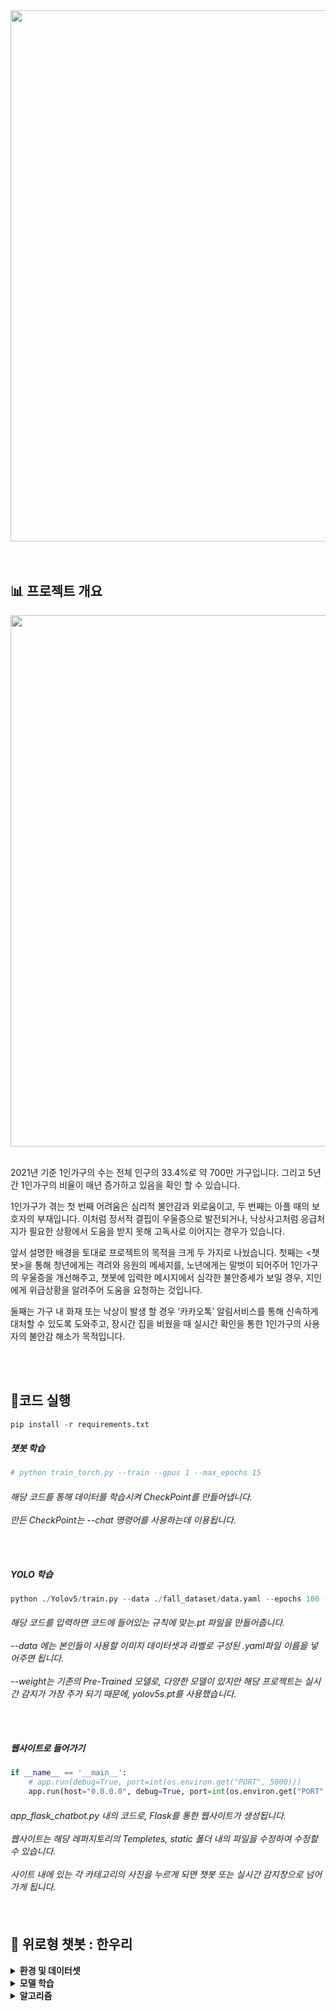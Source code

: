 <div align= "center">
  <img width="850" src="https://i.esdrop.com/d/f/CcSudjZ5R8/permf9tpHa.png">
</div>
<br>
<br>


<h2> 📊 프로젝트 개요 </h2>

<div align= "center">
  <img width="850" src = "https://i.esdrop.com/d/f/CcSudjZ5R8/Tov2sHONfa.png">
</div>
<br>

2021년 기준 1인가구의 수는 전체 인구의 33.4%로 약 700만 가구입니다.
그리고 5년간 1인가구의 비율이 매년 증가하고 있음을 확인 할 수 있습니다.

1인가구가 겪는 첫 번째 어려움은 심리적 불안감과 외로움이고, 두 번째는 아플 때의 보호자의 부재입니다. 
이처럼 정서적 결핍이 우울증으로 발전되거나, 낙상사고처럼 응급처지가 필요한 상황에서 도움을 받지 못해 고독사로 이어지는 경우가 있습니다.


앞서 설명한 배경을 토대로 프로젝트의 목적을 크게 두 가지로 나눴습니다.
첫째는 <챗봇>을 통해 청년에게는 격려와 응원의 메세지를, 노년에게는 말벗이 되어주어 1인가구의 우울증을 개선해주고,
챗봇에 입력한 메시지에서 심각한 불안증세가 보일 경우, 지인에게 위급상황을 알려주어 도움을 요청하는 것입니다.

둘째는 가구 내 화재 또는 낙상이 발생 할 경우 ‘카카오톡’ 알림서비스를 통해 신속하게 대처할 수 있도록 도와주고,
장시간 집을 비웠을 때 실시간 확인을 통한 1인가구의 사용자의 불안감 해소가 목적입니다.

<br>
<br>

<h2> 🔌코드 실행 </h2>

```python
pip install -r requirements.txt
```

<h5> 챗봇 학습 </h5>

```python
# python train_torch.py --train --gpus 1 --max_epochs 15
```
<h6> 해당 코드를 통해 데이터를 학습시켜 CheckPoint를 만들어냅니다.<br><br>
     만든 CheckPoint는 --chat 명령어를 사용하는데 이용됩니다. <br><br><br>
</h6> 

<h5> YOLO 학습 </h5>

```python
python ./Yolov5/train.py --data ./fall_dataset/data.yaml --epochs 100 --weights ./yolov5s.pt --batch-size 64 --img 640
```

<h6> 해당 코드를 입력하면 코드에 들어있는 규칙에 맞는.pt 파일을 만들어줍니다.<br><br>
     --data 에는 본인들이 사용할 이미지 데이터셋과 라벨로 구성된 .yaml파일 이름을 넣어주면 됩니다. <br><br>
     --weight는 기존의 Pre-Trained 모델로, 다양한 모델이 있지만 해당 프로젝트는 실시간 감지가 가장 주가 되기 때문에, yolov5s.pt를 사용했습니다.<br><br><br>
</h6>
     
     

<h5> 웹사이트로 들어가기 </h5>



```python
if __name__ == '__main__':
    # app.run(debug=True, port=int(os.environ.get("PORT", 5000)))
    app.run(host="0.0.0.0", debug=True, port=int(os.environ.get("PORT", 5000)))
```

<h6> app_flask_chatbot.py 내의 코드로, Flask를 통한 웹사이트가 생성됩니다. <br><br>
     웹사이트는 해당 레퍼지토리의 Templetes, static 폴더 내의 파일을 수정하여 수정할 수 있습니다. <br><br>
     사이트 내에 있는 각 카테고리의 사진을 누르게 되면 챗봇 또는 실시간 감지창으로 넘어가게 됩니다. <br><br><br>
</h6>


<h2> 👭 위로형 챗봇 : 한우리 </h2>

  <p>
<div>

<details>
<summary><b>환경 및 데이터셋</b></summary>
<div align= "center">
  <img width="850" src = "https://i.esdrop.com/d/f/CcSudjZ5R8/zDcvLE5rBt.png">
</div>
  <h5>구축 환경 </h5>
  <h6>Python 3.8 / Google Colab </h6>
  <h5>데이터셋</h5>
  <h6>챗봇의 데이터셋은 <'AI HUB'의 감성 대화 말뭉치>와 <웰니스 챗봇 데이터> 2가지를 활용하여 데이터셋을 구성했습니다.<br><br>
      데이터셋은 총 3개의 라벨로 구성되어 있으며, 라벨의 기준은 문장을 감정으로 분류하여 일상, 부정, 긍정으로 나누었습니다.<br><br><br>
  </h6>
  <p>
</details>
<details>
<summary><b>모델 학습</b></summary>
<div align= "center">
  <img width="850" src = "https://i.esdrop.com/d/f/CcSudjZ5R8/o5VYftQBrI.png">
</div>
  <h5> 모델 학습 과정 </h5>
  <h6> 학습은 max_epochs=15로 15번 반복하여 Train_loss값이 가장 낮은 모델을 저장하는 방식으로 진행됩니다.<br><br>
       데이터양, 라벨의 수, max_len 총 3가지를 수정하여 3회 정도 모델 학습을 진행하였습니다. <br><br>
       최종적으로 사용한 모델은 데이터량 약 236,000개 / 라벨 총 3개 / max_len = 64이며, epochs=4일 때, Train_loss가 31.63으로 가장 낮게 나왔습니다. <br><br>
<div align= "center">
  <img width="850" src = "https://i.esdrop.com/d/f/CcSudjZ5R8/ZjI4VldVdJ.png">
</div>
  <br><br><br>
  </h6>
  
</div>
</details>
<details>
<summary><b>알고리즘</b></summary>
<div align= "center">
  ```mermaid
sequenceDiagram
    %%{init: {'theme':'base', 'themeVariables': { 'primaryColor': '#e6f3ff', 'primaryTextColor': '#333', 'primaryBorderColor': '#87ceeb', 'lineColor': '#333'}}}%%
    participant C as client
    participant M as model
    participant S as server
    participant K as kakao
    
    Note over C,K: 실행 단계
    C->>S: 1. Flask 실행
    S->>C: 2. 웹페이지 오픈
    
    Note over C,K: 입출력 단계
    C->>C: 3. 채팅입력 및 출력
    C->>S: 4. 채팅 text json 저장
    
    C->>M: 5. notice
    M->>S: 6. 채팅 text 요청
    S->>M: 7. json 반환
    M->>M: 8. Input → Model → Output
    
    alt 부정적 단어 7회 이상
        M->>K: 8-1. 카카오톡 메시지 전송
    end
    
    M->>S: 9. 모델링 결과 json 전송
    S->>C: 10. json 클라이언트 전송
    
    alt 통신 성공
        C->>C: 11. 대답 출력
    else 통신 실패
        C->>C: 11. 죄송합니다. 서버 연결에 실패했습니다
    end
```

</div>
</details>

<h2> 🔥 화재 및 낙상 감지 </h2>
 

<details>
<summary><b>환경 및 데이터셋</b></summary>
<div align= "center">
  <img width="850" src = "https://i.esdrop.com/d/f/CcSudjZ5R8/a2kd3yvFF0.png">
</div>
  <h5>구축 환경 </h5>
  <h6>Python 3.8 / Google Colab </h6>
  <h5>데이터셋</h5>
  <h6>Yolo의 데이터셋은 <'AI HUB' 화재 발생 예측 영상>, <'GitHub' Fire-detection dataset>, <'AI HUB' 시니어 이상행동 영상>, <'Kaggle' Fall Detection Dataset> 총 4가지를 활       용하여 데이터셋을 구성했습니다.<br><br>
      데이터셋은 이미지와 라벨링 데이터 한쌍으로 구성되어 있으며, 라벨링 데이터는 Label, CenterX, CenterY, Width, Height로 구성되어 있는 Yolo TXT 형태여야 합니다. <br><br>
      해당 데이터셋 구성을 위해 COCO Json to Yolo Txt과 XML을 사용하여 로보플로우로 해당 라벨링 데이터를 만드는 방식을 선택했습니다.<br><br>
      라벨링은 유사 상황 감지를 위해 총 13개로 구성되어 있으며, 실제 화재 및 낙상 감지 라벨은 2개입니다.<br><br><br>
  </h6>
</details>

<details>
<summary><b>모델 학습</b></summary>
<div align= "center">
  <img width="850" src = "https://i.esdrop.com/d/f/CcSudjZ5R8/XWOHrkqMgU.png">
</div>
  <h5>모델 학습 과정 </h5>
  <h6> 모델 학습 방식은 Pre-Trained Model 파일에 파인튜닝 하는 방식으로 진행했습니다. <br><br>
       해당 프로젝트는 실시간 감지를 목적으로 했기 때문에 v5s 모델을 선택하여 파인튜닝을 진행했습니다. <br><br>
       batch-size=64, epochs=100 로 학습을 진행하였으며,<br><br>
       epochs=84일 때 가장 좋은 모델이 생성되었으며, 'metric/mAP_0.5:0.95' 값이 0.619로 100번의 학습 과정동안 가장 높게 나왔습니다.<br><br>
       최종 학습이 종료된 후 나온 결과값은 다음과 같습니다.<br><br>

<div align= "center">
  <img width="850" src = "https://i.esdrop.com/d/f/CcSudjZ5R8/5QFgM6YsBY.png">
</div>
  <br><br><br>
  </h6>
</details>

<details>
<summary><b>알고리즘</b></summary>
<div align= "center">
  <img width="850" src = "https://i.esdrop.com/d/f/CcSudjZ5R8/QgditBmOf1.png">
</div>
</details>

- - -
<div align = "center">
<h4> 💽Tech Stack 💽 </h4>
🚋 Plaforms & Languages 💬
<br><br>
<img src = "https://img.shields.io/static/v1?label=Python&message=v3.8&color=red">
<img src = "https://img.shields.io/static/v1?label=Flask&message=2.2.2&color=orange">
<img src = "https://img.shields.io/static/v1?label=Matplotlib&message=3.5.3&color=yellow">
<br>
<img src = "https://img.shields.io/static/v1?label=Numpy&message=1.21.6&color=green">
<img src = "https://img.shields.io/static/v1?label=Opencv-python&message=4.7.0.68&color=blue">
<img src = "https://img.shields.io/static/v1?label=Pandas&message=1.3.5&color=navy">
<img src = "https://img.shields.io/static/v1?label=Torch&message=1.13.1&color=purple">
<br>
<img src = "https://img.shields.io/static/v1?label=&message=HTML&color=brightgreen">
<img src = "https://img.shields.io/static/v1?label=&message=JavaScript&color=coral">
</div>

